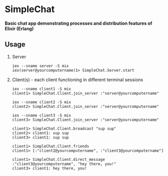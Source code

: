 # SimpleChat

**Basic chat app demonstrating processes and distribution features of Elixir (Erlang)**

## Usage

  1. Server
        ```
        iex --sname server -S mix
        iex(server@yourcomputername)1> SimpleChat.Server.start
        ```

  2. Client(s) - each client functioning in different terminal sessions
        ```
        iex --sname client1 -S mix
        client1> SimpleChat.Client.join_server :"server@yourcomputername"
        
        iex --sname client2 -S mix
        client2> SimpleChat.Client.join_server :"server@yourcomputername"
        
        iex --sname client3 -S mix
        client3> SimpleChat.Client.join_server :"server@yourcomputername"
        
        client1> SimpleChat.Client.broadcast "sup sup"
        client2> client1: sup sup
        client3> client1: sup sup
        
        client1> SimpleChat.Client.friends
        client1> [:"client2@yourcomputername", :"client3@yourcomputername"]
        
        client1> SimpleChat.Client.direct_message :"client3@yourcomputername", "hey there, you!"
        client3> client1: hey there, you!

        ```
